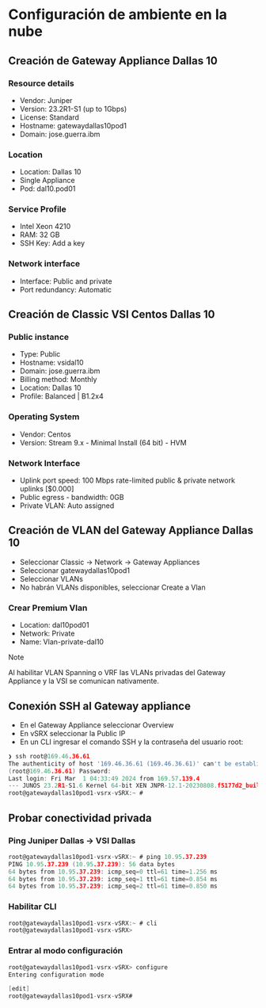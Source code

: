 # Configuración de ambiente en la nube

## Creación de Gateway Appliance Dallas 10
### Resource details
- Vendor: Juniper
- Version: 23.2R1-S1 (up to 1Gbps)
- License: Standard
- Hostname: gatewaydallas10pod1
- Domain: jose.guerra.ibm
### Location
- Location: Dallas 10
- Single Appliance
- Pod: dal10.pod01
### Service Profile
- Intel Xeon 4210
- RAM: 32 GB
- SSH Key: Add a key
### Network interface
- Interface: Public and private
- Port redundancy: Automatic

## Creación de Classic VSI Centos Dallas 10
### Public instance
- Type: Public
- Hostname: vsidal10
- Domain: jose.guerra.ibm
- Billing method: Monthly
- Location: Dallas 10
- Profile: Balanced | B1.2x4
### Operating System
- Vendor: Centos
- Version: Stream 9.x - Minimal Install (64 bit) - HVM
### Network Interface
- Uplink port speed: 100 Mbps rate-limited public & private network uplinks [$0.000]
- Public egress - bandwidth: 0GB
- Private VLAN: Auto assigned 

## Creación de VLAN del Gateway Appliance Dallas 10
- Seleccionar Classic -> Network -> Gateway Appliances
- Seleccionar gatewaydallas10pod1
- Seleccionar VLANs
- No habrán VLANs disponibles, seleccionar Create a Vlan

### Crear Premium Vlan
- Location: dal10pod01
- Network: Private
- Name: Vlan-private-dal10

> [!NOTE]
> Al habilitar VLAN Spanning o VRF las VLANs privadas del Gateway Appliance y la VSI se comunican nativamente.

## Conexión SSH al Gateway appliance
- En el Gateway Appliance seleccionar Overview
- En vSRX seleccionar la Public IP
- En un CLI ingresar el comando SSH y la contraseña del usuario root:
```go
❯ ssh root@169.46.36.61
The authenticity of host '169.46.36.61 (169.46.36.61)' can't be established.
(root@169.46.36.61) Password:
Last login: Fri Mar  1 04:33:49 2024 from 169.57.139.4
--- JUNOS 23.2R1-S1.6 Kernel 64-bit XEN JNPR-12.1-20230808.f5177d2_buil
root@gatewaydallas10pod1-vsrx-vSRX:~ #
```
## Probar conectividad privada
### Ping Juniper Dallas -> VSI Dallas
```go
root@gatewaydallas10pod1-vsrx-vSRX:~ # ping 10.95.37.239
PING 10.95.37.239 (10.95.37.239): 56 data bytes
64 bytes from 10.95.37.239: icmp_seq=0 ttl=61 time=1.256 ms
64 bytes from 10.95.37.239: icmp_seq=1 ttl=61 time=0.854 ms
64 bytes from 10.95.37.239: icmp_seq=2 ttl=61 time=0.850 ms
```
### Habilitar CLI
```go
root@gatewaydallas10pod1-vsrx-vSRX:~ # cli
root@gatewaydallas10pod1-vsrx-vSRX> 
```
### Entrar al modo configuración
```go
root@gatewaydallas10pod1-vsrx-vSRX> configure 
Entering configuration mode

[edit]
root@gatewaydallas10pod1-vsrx-vSRX# 
```